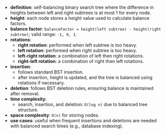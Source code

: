 - **definition**: self-balancing binary search tree where the difference in heights between left and right subtrees is at most 1 for every node.
- **height**: each node stores a height value used to calculate balance factors.
- **balance factor**: `balanceFactor = height(left subtree) - height(right subtree)`; valid range: `-1, 0, 1`.
- **rotations**:
  - **right rotation**: performed when left subtree is too heavy.
  - **left rotation**: performed when right subtree is too heavy.
  - **left-right rotation**: a combination of left then right rotations.
  - **right-left rotation**: a combination of right then left rotations.
- **insertion**:
  - follows standard BST insertion.
  - after insertion, height is updated, and the tree is balanced using rotations if necessary.
- **deletion**: follows BST deletion rules, ensuring balance is maintained after removal.
- **time complexity**:
  - search, insertion, and deletion: `O(log n)` due to balanced tree structure.
- **space complexity**: `O(n)` for storing nodes.
- **use cases**: useful when frequent insertions and deletions are needed with balanced search times (e.g., database indexing).